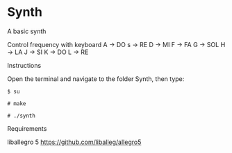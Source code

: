 # Synth
A basic synth

Control frequency with keyboard
A -> DO
s -> RE
D -> MI
F -> FA
G -> SOL
H -> LA
J -> SI
K -> DO
L -> RE

Instructions

Open the terminal and navigate to the folder Synth, then type:

	$ su

	# make

	# ./synth

Requirements

liballegro 5
	https://github.com/liballeg/allegro5